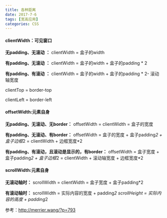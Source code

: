 ```yaml
---
title: 各种距离
date: 2017-7-6
tags: [宽高应用]
categories: CSS
---
```

#### clientWidth：可见窗口
**无padding、无滚动 ：** clientWidth = 盒子的width

**有padding、无滚动 ：** clientWidth = 盒子的width + 盒子的padding * 2

**有padding、有滚动 ：** clientWidth = 盒子的width + 盒子的padding * 2- 滚动轴宽度

clientTop = border-top

clientLeft = border-left
#### offsetWidth:元素自身

**无padding、无滚动、无border：** offsetWidth = clientWidth = 盒子的宽度

**有padding、无滚动、有border：** offsetWidth =
盒子的宽度 + 盒子padding*2 + 盒子边框*2 = clientWidth + 边框宽度*2

**有padding、有滚动，且滚动是显示的，有border：** offsetWidth = 盒子宽度 + 盒子padding*2 + 盒子边框*2 = clientWidth + 滚动轴宽度 + 边框宽度*2


#### scrollWidth:元素自身
**无滚动轴时：**
scrollWidth = clientWidth = 盒子宽度 + 盒子padding*2

**有滚动轴时：** scrollWidth = 实际内容的宽度 + padding*2
    scrollHeight = 实际内容的高度 + padding*2

    

参考：http://merrier.wang/?p=793
